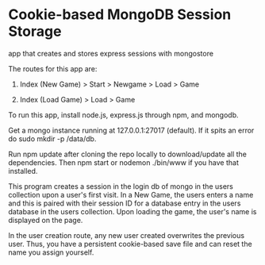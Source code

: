 # Cookie-based MongoDB Session Storage
app that creates and stores express sessions with mongostore 

The routes for this app  are:

1) Index (New Game) > Start > Newgame > Load > Game

2) Index (Load Game) > Load > Game

To run this app, install node.js, express.js through npm, and mongodb. 

Get a mongo instance running at 127.0.0.1:27017 (default). If it spits an error do sudo mkdir -p /data/db.

Run npm update after cloning the repo locally to download/update all the dependencies. Then npm start or nodemon ./bin/www if you have that installed.

This program creates a session in the login db of mongo in the users collection upon a user's first visit. In a New Game, the users enters a name and this is paired with their session ID for a database entry in the users database in the users collection. Upon loading the game, the user's name is displayed on the page.

In the user creation route, any new user created overwrites the previous user. Thus, you have a persistent cookie-based save file and can reset the name you assign yourself.
